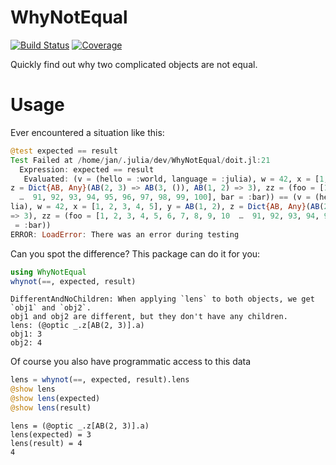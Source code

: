 # WhyNotEqual

[![Build Status](https://github.com/jw3126/WhyNotEqual.jl/actions/workflows/CI.yml/badge.svg?branch=main)](https://github.com/jw3126/WhyNotEqual.jl/actions/workflows/CI.yml?query=branch%3Amain)
[![Coverage](https://codecov.io/gh/jw3126/WhyNotEqual.jl/branch/main/graph/badge.svg)](https://codecov.io/gh/jw3126/WhyNotEqual.jl)

Quickly find out why two complicated objects are not equal.
# Usage

Ever encountered a situation like this:

```julia
@test expected == result
Test Failed at /home/jan/.julia/dev/WhyNotEqual/doit.jl:21
  Expression: expected == result
   Evaluated: (v = (hello = :world, language = :julia), w = 42, x = [1, 2, 3, 4, 5], y = AB(1, 2), 
z = Dict{AB, Any}(AB(2, 3) => AB(3, ()), AB(1, 2) => 3), zz = (foo = [1, 2, 3, 4, 5, 6, 7, 8, 9, 10
  …  91, 92, 93, 94, 95, 96, 97, 98, 99, 100], bar = :bar)) == (v = (hello = :world, language = :ju
lia), w = 42, x = [1, 2, 3, 4, 5], y = AB(1, 2), z = Dict{AB, Any}(AB(2, 3) => AB(4, ()), AB(1, 2) 
=> 3), zz = (foo = [1, 2, 3, 4, 5, 6, 7, 8, 9, 10  …  91, 92, 93, 94, 95, 96, 97, 98, 99, 100], bar
 = :bar))
ERROR: LoadError: There was an error during testing
```
Can you spot the difference? This package can do it for you:

```julia
using WhyNotEqual
whynot(==, expected, result)
```
```
DifferentAndNoChildren: When applying `lens` to both objects, we get `obj1` and `obj2`.
obj1 and obj2 are different, but they don't have any children.
lens: (@optic _.z[AB(2, 3)].a)
obj1: 3
obj2: 4
```
Of course you also have programmatic access to this data
```julia
lens = whynot(==, expected, result).lens
@show lens
@show lens(expected)
@show lens(result)
```

```
lens = (@optic _.z[AB(2, 3)].a)
lens(expected) = 3
lens(result) = 4
4
```
